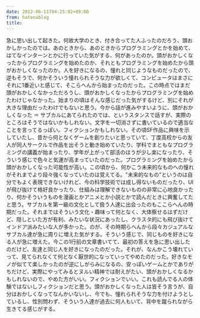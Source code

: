 ```yaml
---
date: 2012-06-11T04:25:02+09:00
from: hatenablog
title: 
---
```


<p>急に思い出して起きた。何故大学のとき、付き合ってた人ふったのだろう、頭おかしかったのでは。あのときから、あのときからプログラミングとかを始めて、はてなインターンとかに行っていた気がする、何があったのか。頭がおかしくなったからプログラミングを始めたのか、それともプログラミングを始めたから頭がおかしくなったのか。人を好きになるの、憧れと同じようなものだったので、逆もそうで、何かそういう憧れられそうな力が欲しくて、コンピュータはまさにそれに1番近いと感じて、そこらへんから始まったのだった。この時点ではまだ頭がおかしくなかっただろうし、頭がおかしくなったからプログラミングを始めたわけじゃなかった。始まりの頃はそんな感じだった気がするけど、別にそれが大きな理由だったわけでもないと思う。今から話が進みやすいように、頭がおかしくなった ＝ サブカルにあてられたのでは、というスタンスで話すが、実際のところはそうではないかもしれない。文字を一切消さずに書いているので適当なことを言ってるっぽい。フィクションかもしれない。その頃SF作品に興味を示していたし、昔から何となくゲームを創りたいと思っていて、丁度高校からの友人が同人サークルで作品を出そうと動き始めていたり、学科でまともなプログラミングの講義が始まったり、学年が上がって部活のほうが少し楽になったり、そういう感じで色々と気運が高まっていたのだった。プログラミングを始めたから頭がおかしくなった可能性が高い。この頃から、何かこう未来的なものへの憧れがそれまでより段々強くなっていたのは覚えてる。"未来的なもの"というのは自分でもよく表現できないけれど、今の科学技術では成し得ないものだったり、UIが飛び抜けて格好良かったり、仕組みは理解できないものの非常に心地良かったり、何かそういうものを漫画とかアニメとか小説とかで読んだときに興奮してたと思う。サブカルを第一級の文化として扱う人達に出会ったのもここらへんの時期だった。それまではそういう文化・趣味って何となく、大体察せるはずだけど、隠しといた方が有利、みたいな状況にあったし、クラスタ的にも飛び抜けてインドア派みたいな人が多かった。のが、その時期らへんから段々カジュアルなサブカル達が急に周りに増えた気がする。そういう感じで、同じものを好きになる人が急に増えた。今この1行前の文章書いてて、最初の答えを急に思い出したのだけど、友達と同じ人を好きになったのだった。それが、なんかこう壊れていって、見てられなくて何となく厭世的になっていってやめたのだった。好きなモノが似てて楽しかったのが逆にしがらみになるの、安っぽいゲームとかでありがちだけど、実際にやってみるとヌルい精神では耐えがたい、頭がおかしくなるかもしれないので、やめた方がいい。フィクションでいい。これも読んでる人の体験ではないしフィクションだと思う。頭がおかしくなった人は皆そう言うが、自分はおかしくなってなんかいないし、今でも、憧れられそうな力を付けようとしているし、性別問わず、そういう人達が過去に何人もいて、背中を蹴られながら生きてる感じがする。</p>

